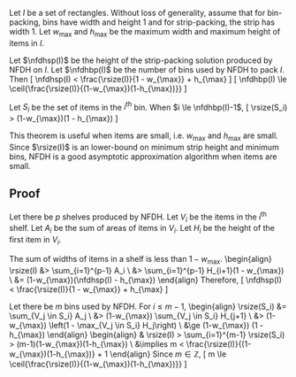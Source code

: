 Let $I$ be a set of rectangles.
Without loss of generality, assume that for bin-packing, bins have width and height 1
and for strip-packing, the strip has width 1.
Let $w_{\max}$ and $h_{\max}$ be the maximum width and maximum height of items in $I$.
$\newcommand{\rsize}{\operatorname{rsize}}$
$\newcommand{\nfdhsp}{\operatorname{nfdh}_{\mathrm{SP}}}$
$\newcommand{\nfdhbp}{\operatorname{nfdh}_{\mathrm{BP}}}$
$\newcommand{\ceil}[1]{\left\lceil{#1}\right\rceil}$

Let $\nfdhsp(I)$ be the height of the strip-packing solution produced by NFDH on $I$.
Let $\nfdhbp(I)$ be the number of bins used by NFDH to pack $I$. Then
\[ \nfdhsp(I) < \frac{\rsize(I)}{1 - w_{\max}} + h_{\max} \]
\[ \nfdhbp(I) \le \ceil{\frac{\rsize(I)}{(1-w_{\max})(1-h_{\max})}} \]

Let $S_i$ be the set of items in the $i^{\textrm{th}}$ bin.
When $i \le \nfdhbp(I)-1$,
\[ \rsize(S_i) > (1-w_{\max})(1 - h_{\max}) \]

This theorem is useful when items are small, i.e. $w_{\max}$ and $h_{\max}$ are small.
Since $\rsize(I)$ is an lower-bound on minimum strip height and minimum bins,
NFDH is a good asymptotic approximation algorithm when items are small.

## Proof

Let there be $p$ shelves produced by NFDH.
Let $V_i$ be the items in the $i^{\textrm{th}}$ shelf.
Let $A_i$ be the sum of areas of items in $V_i$.
Let $H_i$ be the height of the first item in $V_i$.

The sum of widths of items in a shelf is less than $1 - w_{\max}$.
\begin{align}
\rsize(I) &> \sum_{i=1}^{p-1} A_i
\\ &> \sum_{i=1}^{p-1} H_{i+1}(1 - w_{\max})
\\ &= (1-w_{\max})(\nfdhsp(I) - h_{\max})
\end{align}
Therefore,
\[ \nfdhsp(I) < \frac{\rsize(I)}{1 - w_{\max}} + h_{\max} \]

Let there be $m$ bins used by NFDH.
For $i \le m-1$,
\begin{align}
\rsize(S_i) &= \sum_{V_j \in S_i} A_j
\\ &> (1-w_{\max}) \sum_{V_j \in S_i} H_{j+1}
\\ &> (1-w_{\max}) \left(1 - \max_{V_j \in S_i} H_j\right)
\\ &\ge (1-w_{\max}) (1 - h_{\max})
\end{align}
\begin{align}
& \rsize(I) > \sum_{i=1}^{m-1} \rsize(S_i) > (m-1)(1-w_{\max})(1-h_{\max})
\\ &\implies m < \frac{\rsize(I)}{(1-w_{\max})(1-h_{\max})} + 1
\end{align}
Since $m \in \mathbb{Z}$,
\[ m \le \ceil{\frac{\rsize(I)}{(1-w_{\max})(1-h_{\max})}} \]
